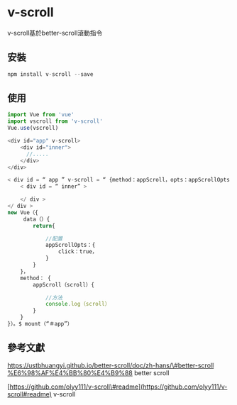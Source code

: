 # v-scroll

v-scroll基於better-scroll滾動指令

## 安裝

```javascript
npm install v-scroll --save
```

## 使用

```javascript
import Vue from 'vue'
import vscroll from 'v-scroll'
Vue.use(vscroll)
```

```javascript
<div id="app" v-scroll>
    <div id="inner">
      //.....
    </div>
</div>
```

```javascript
< div id = “ app ” v-scroll = “ {method：appScroll，opts：appScrollOpts  ” >  
    < div id = “ inner” > 

    </ div >
</ div >
new Vue（{
     data（）{
        return{

            //配置
            appScrollOpts：{
                click：true，
            }
        }
    }，
    method： {
        appScroll（scroll）{

            //方法
            console.log（scroll）
        }
    }
}）。$ mount（“＃app”）
```

## 參考文獻

[https://ustbhuangyi.github.io/better-scroll/doc/zh-hans/\#better-scroll %E6%98%AF%E4%BB%80%E4%B9%88](https://ustbhuangyi.github.io/better-scroll/doc/zh-hans/#better-scroll%20%E6%98%AF%E4%BB%80%E4%B9%88) better scroll

[https://github.com/olyy111/v-scroll\#readme](https://github.com/olyy111/v-scroll#readme) v-scroll

